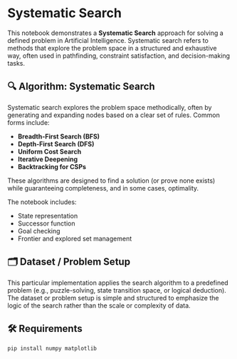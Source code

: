 # Systematic Search

This notebook demonstrates a **Systematic Search** approach for solving a defined problem in Artificial Intelligence. Systematic search refers to methods that explore the problem space in a structured and exhaustive way, often used in pathfinding, constraint satisfaction, and decision-making tasks.

## 🔍 Algorithm: Systematic Search

Systematic search explores the problem space methodically, often by generating and expanding nodes based on a clear set of rules. Common forms include:

- **Breadth-First Search (BFS)**
- **Depth-First Search (DFS)**
- **Uniform Cost Search**
- **Iterative Deepening**
- **Backtracking for CSPs**

These algorithms are designed to find a solution (or prove none exists) while guaranteeing completeness, and in some cases, optimality.

The notebook includes:
- State representation
- Successor function
- Goal checking
- Frontier and explored set management

## 🗂 Dataset / Problem Setup

This particular implementation applies the search algorithm to a predefined problem (e.g., puzzle-solving, state transition space, or logical deduction). The dataset or problem setup is simple and structured to emphasize the logic of the search rather than the scale or complexity of data.

## 🛠 Requirements

```bash
pip install numpy matplotlib

